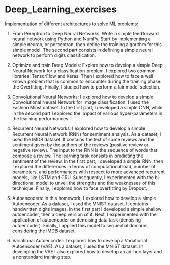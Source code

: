 # Deep_Learning_exercises
Implementation of different architectures to solve ML problems:

1) From Pereptron to Deep Neural Networks:
  Write a simple feedforward neural network using Python and NumPy. Start by implementing
  a simple neuron, or perceptron, then define the training algorithm for this simple model.
  The second part consists in defining a simple neural network to perform digits classification.
  
2) Optimize and train Deep Models:
  Explore how to develop a simple Deep Neural Network for a classification problem. I
  explored two common libraries: TensorFlow and Keras. Then I explored how to face a
  well known problem that is common to encounter during the training phase: the Overfitting.
  Finally, I studied how to perform a fair model selection. 

3) Convolutional Neural Networks:
  I explored how to develop a simple Convolutional Neural Network for image classification. 
  I used the Fashion Minst dataset. In the first part, I developed a simple CNN, while in the
  second part I explored the impact of various hyper-parameters in the learning performances.
  
4) Recurrent Neural Networks:
  I explored how to develop a simple Recurrent Neural Network (RNN) for sentiment analysis. 
  As a dataset, I used the IMDB dataset. It contains the text of some reviews and the sentiment
  given by the authors of the reviews (positive review or negative review). The input to the RNN is
  the sequence of words that compose a review. The learning task consists in predicting the sentiment
  of the review. In the first part, I developed a simple RNN, then I explored the differences in 
  terms of computational load, number of parameters, and performances with respect to more advanced
  recurrent models, like LSTM and GRU. Subsequently, I experimented with the bi-directional model 
  to unveil the strengths and the weaknesses of this technique. Finally, I explored how to face 
  overfitting by Dropout.

5) Autoencoders:
  In this homework, I explored how to develop a simple Autoencoder. As a dataset, I used the MNIST dataset. 
  It contains handwritten digits images. In the first part I developed a simple shallow autoencoder,
  then a deep version of it. Next, I experimented with the application of autoencoder on denoising data 
  task (denoising-autoencoder). Finally, I applied this model to sequential domains, considering the IMDB dataset.

6) Variational Autoencoder:
  I explored how to develop a Variational Autoencoder (VAE). As a dataset, I used the MNIST dataset. 
  In developing the VAE I also explored how to develop an ad-hoc layer and a nonstandard training step.
